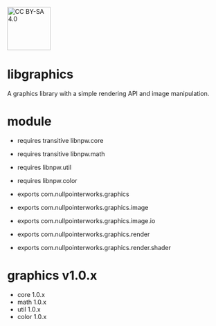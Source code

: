 <a target="_blank" href="https://creativecommons.org/licenses/by-sa/4.0/"><img src="https://mirrors.creativecommons.org/presskit/buttons/88x31/png/by-sa.png" alt="CC BY-SA 4.0" width="100"/></a>

# libgraphics
A graphics library with a simple rendering API and image manipulation.

# module
* requires transitive libnpw.core
* requires transitive libnpw.math
* requires libnpw.util
* requires libnpw.color

* exports com.nullpointerworks.graphics
* exports com.nullpointerworks.graphics.image
* exports com.nullpointerworks.graphics.image.io
* exports com.nullpointerworks.graphics.render
* exports com.nullpointerworks.graphics.render.shader


# graphics v1.0.x
* core 1.0.x
* math 1.0.x
* util 1.0.x
* color 1.0.x

